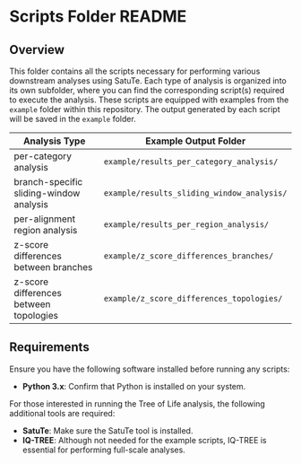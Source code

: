 # Scripts Folder README

## Overview

This folder contains all the scripts necessary for performing various downstream analyses using SatuTe. Each type of analysis is organized into its own subfolder, where you can find the corresponding script(s) required to execute the analysis. These scripts are equipped with examples from the `example` folder within this repository. The output generated by each script will be saved in the `example` folder.

| **Analysis Type**                   | **Example Output Folder**           |
|-------------------------------------|-------------------------------------|
| per-category analysis               | `example/results_per_category_analysis/`    |
| branch-specific sliding-window analysis | `example/results_sliding_window_analysis/`   |
| per-alignment region analysis       | `example/results_per_region_analysis/`     |
| z-score differences  between branches               | `example/z_score_differences_branches/`      |
| z-score differences  between topologies               | `example/z_score_differences_topologies/`      |

## Requirements

Ensure you have the following software installed before running any scripts:

- **Python 3.x**: Confirm that Python is installed on your system.

For those interested in running the Tree of Life analysis, the following additional tools are required:

- **SatuTe**: Make sure the SatuTe tool is installed.
- **IQ-TREE**: Although not needed for the example scripts, IQ-TREE is essential for performing full-scale analyses.

